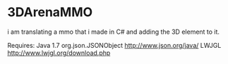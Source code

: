 3DArenaMMO
==========

i am translating a mmo that i made in C# and adding the 3D element to it.

Requires:
    Java 1.7
    org.json.JSONObject http://www.json.org/java/
    LWJGL http://www.lwjgl.org/download.php 



